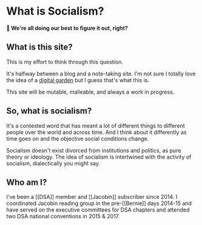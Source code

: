 <!-- <img src="attachments/foam-icon.png" width=100 align="left"> -->

# What is Socialism?

**👋 We're all doing our best to figure it out, right?**

## What is this site?

This is my effort to think through this question. 

It's halfway between a blog and a note-taking site. I'm not sure I totally love the idea of a [digital garden](https://maggieappleton.com/garden-history) but I guess that's what this is.

This site will be mutable, malleable, and always a work in progress. 

## So, what is socialism?

It's a contested word that has meant a lot of different things to different people over the world and across time. And I think about it differently as time goes on and the objective social conditions change. 

Socialism doesn't exist divorced from institutions and politics, as pure theory or ideology. The idea of socialism is intertwined with the activity of socialism, dialectically you might say.

## Who am I?

I've been a [[DSA]] member and [[Jacobin]] subscriber since 2014. I coordinated Jacobin reading group in the pre-[[Bernie]] days 2014-15 and have served on the executive committees for DSA chapters and attended two DSA national conventions in 2015 & 2017. 